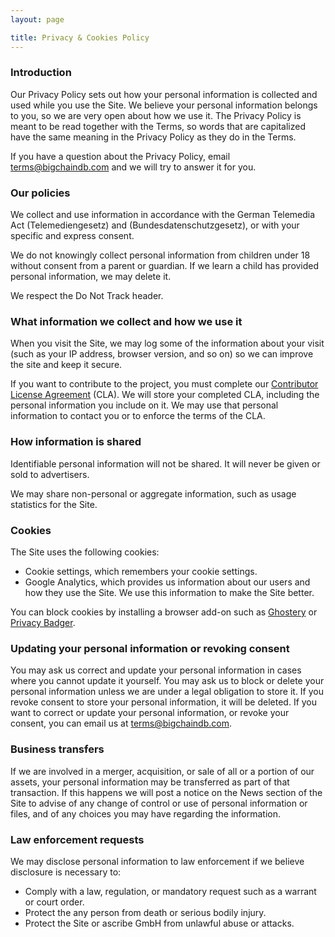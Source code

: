 ```yaml
---
layout: page

title: Privacy & Cookies Policy
---
```


### Introduction

Our Privacy Policy sets out how your personal information is collected and used while you use the Site. We believe your personal information belongs to you, so we are very open about how we use it. The Privacy Policy is meant to be read together with the Terms, so words that are capitalized have the same meaning in the Privacy Policy as they do in the Terms.

If you have a question about the Privacy Policy, email terms@bigchaindb.com and we will try to answer it for you.

### Our policies

We collect and use information in accordance with the German Telemedia Act (Telemediengesetz) and (Bundesdatenschutzgesetz), or with your specific and express consent.

We do not knowingly collect personal information from children under 18 without consent from a parent or guardian. If we learn a child has provided personal information, we may delete it.

We respect the Do Not Track header.

### What information we collect and how we use it

When you visit the Site, we may log some of the information about your visit (such as your IP address, browser version, and so on) so we can improve the site and keep it secure.

If you want to contribute to the project, you must complete our [Contributor License Agreement](https://www.bigchaindb.com/cla) (CLA). We will store your completed CLA, including the personal information you include on it. We may use that personal information to contact you or to enforce the terms of the CLA.

### How information is shared

Identifiable personal information will not be shared. It will never be given or sold to advertisers.

We may share non-personal or aggregate information, such as usage statistics for the Site.

### Cookies

The Site uses the following cookies:

- Cookie settings, which remembers your cookie settings.
- Google Analytics, which provides us information about our users and how they use the Site. We use this information to make the Site better.

You can block cookies by installing a browser add-on such as [Ghostery](https://www.ghostery.com/) or [Privacy Badger](https://www.eff.org/privacybadger).

### Updating your personal information or revoking consent

You may ask us correct and update your personal information in cases where you cannot update it yourself. You may ask us to block or delete your personal information unless we are under a legal obligation to store it. If you revoke consent to store your personal information, it will be deleted. If you want to correct or update your personal information, or revoke your consent, you can email us at terms@bigchaindb.com.

### Business transfers

If we are involved in a merger, acquisition, or sale of all or a portion of our assets, your personal information may be transferred as part of that transaction. If this happens we will post a notice on the News section of the Site to advise of any change of control or use of personal information or files, and of any choices you may have regarding the information.

### Law enforcement requests

We may disclose personal information to law enforcement if we believe disclosure is necessary to:

- Comply with a law, regulation, or mandatory request such as a warrant or court order.
- Protect the any person from death or serious bodily injury.
- Protect the Site or ascribe GmbH from unlawful abuse or attacks.
